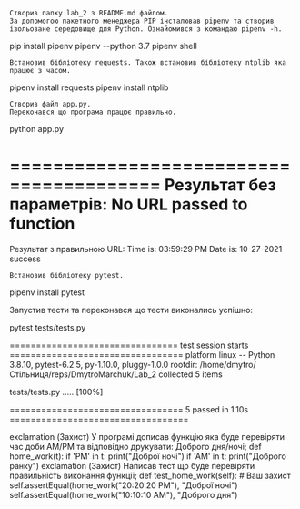 
    Створив папку lab_2 з README.md файлом.
    За допомогою пакетного менеджера PIP інсталював pipenv та створив ізольоване середовище для Python. Ознайомився з командаю pipenv -h.

pip install pipenv
pipenv --python 3.7
pipenv shell

    Встановив бібліотеку requests. Також встановив бібліотеку ntplib яка працює з часом.

pipenv install requests
pipenv install ntplib


    Створив файл app.py. 
    Переконався що програма працює правильно.

python app.py

========================================
Результат без параметрів: 
No URL passed to function
========================================
Результат з правильною URL: 
Time is:  03:59:29 PM
Date is:  10-27-2021
success


    Встановив бібліотеку pytest.

pipenv install pytest

   Запустив тести та переконався що тести виконались успішно:

pytest tests/tests.py

================================ test session starts =================================
platform linux -- Python 3.8.10, pytest-6.2.5, py-1.10.0, pluggy-1.0.0
rootdir: /home/dmytro/Стільниця/reps/DmytroMarchuk/Lab_2
collected 5 items                                                                    

tests/tests.py .....                                                           [100%]

================================= 5 passed in 1.10s ==================================

exclamation (Захист) У програмі дописав функцію яка буде перевіряти час доби AM/PM та відповідно друкувати: Доброго дня/ночі;
def home_work(t):
    if 'PM' in t:
        print("Доброї ночі")
    if 'AM' in t:
        print("Доброго ранку")
exclamation (Захист) Написав тест що буде перевіряти правильність виконання функції;
  def test_home_work(self):
        # Ваш захист
        self.assertEqual(home_work("20:20:20 PM"), "Доброї ночі")
        self.assertEqual(home_work("10:10:10 AM"), "Доброго дня")


